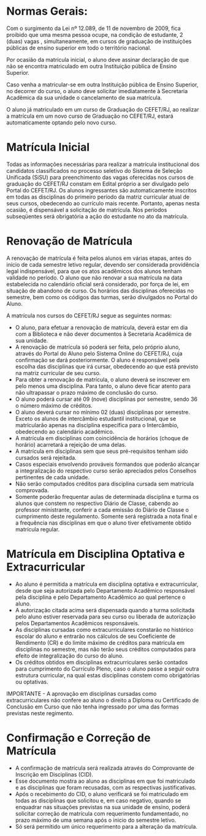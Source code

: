 # Normas Gerais:
Com o surgimento da Lei nº 12.089, de 11 de novembro de 2009, fica proibido que uma
mesma pessoa ocupe, na condição de estudante, 2 (duas) vagas , simultaneamente, em cursos
de graduação de instituições públicas de ensino superior em todo o território nacional.

Por ocasião da matrícula inicial, o aluno deve assinar declaração de que não se encontra
matriculado em outra Instituição pública de Ensino Superior.

Caso venha a matricular-se em outra Instituição pública de Ensino Superior, no decorrer do
curso, o aluno deve solicitar imediatamente à Secretaria Acadêmica da sua unidade o cancelamento
de sua matrícula.

O aluno já matriculado em um curso de Graduação do CEFET/RJ, ao realizar a matrícula em
um novo curso de Graduação no CEFET/RJ, estará automaticamente optando pelo novo curso.

# Matrícula Inicial

Todas as informações necessárias para realizar a matrícula institucional dos candidatos classificados no processo seletivo do Sistema de Seleção Unificada (SiSU) para preenchimento das vagas oferecidas nos cursos de graduação do CEFET/RJ constam em Edital próprio a ser divulgado pelo Portal do CEFET/RJ.
Os alunos ingressantes são automaticamente inscritos em todas as disciplinas do primeiro período da matriz curricular atual de seus cursos, obedecendo ao currículo mais recente.
Portanto, apenas nesta ocasião, é dispensável a solicitação de matrícula. Nos períodos subseqüentes será obrigatória a ação do estudante no ato da matrícula.

# Renovação de Matrícula

A renovação de matrícula é feita pelos alunos em várias etapas, antes do início de cada semestre letivo regular, devendo ser considerada providência legal indispensável, para que os atos acadêmicos dos alunos tenham validade no período. O aluno que não renovar a sua matrícula na data estabelecida no calendário oficial será considerado, por força de lei, em situação de
abandono de curso.
Os horários das disciplinas oferecidas no semestre, bem como os códigos das turmas, serão divulgados no Portal do Aluno.

A matrícula nos cursos do CEFET/RJ segue as seguintes normas:
- O aluno, para efetuar a renovação de matrícula, deverá estar em dia com a Biblioteca e não dever documentos à Secretaria Acadêmica de sua unidade.
- A renovação de matrícula só poderá ser feita, pelo próprio aluno, através do Portal do Aluno pelo Sistema Online do CEFET/RJ, cuja confirmação se dará posteriormente. O aluno é responsável pela escolha das disciplinas que irá cursar, obedecendo ao que está previsto na matriz curricular de seu curso.
- Para obter a renovação de matrícula, o aluno deverá se inscrever em pelo menos uma disciplina. Para tanto, o aluno deve ficar atento para não ultrapassar o prazo máximo de conclusão do curso.
- O aluno poderá cursar até 09 (nove) disciplinas por semestre, sendo 36 o número máximo de créditos.
- O aluno deverá cursar no mínimo 02 (duas) disciplinas por semestre. Exceto os alunos de intercâmbio estudantil institucional, que se matricularão apenas na disciplina específica para o Intercâmbio, obedecendo ao calendário acadêmico.
- A matrícula em disciplinas com coincidência de horários (choque de horário) acarretará a rejeição de uma delas.
- A matrícula em disciplinas sem que seus pré-requisitos tenham sido cursados será rejeitada.
- Casos especiais envolvendo prováveis formandos que poderão alcançar a integralização do respectivo curso serão apreciados pelos Conselhos pertinentes de cada unidade.
- Não serão computados créditos para disciplina cursada sem matrícula comprovada.
- Somente poderão frequentar aulas de determinada disciplina e turma os alunos que constem no respectivo Diário de Classe, cabendo ao professor ministrante, conferir a cada emissão do Diário de Classe o cumprimento deste regulamento. Somente será registrada a nota final e a frequência nas disciplinas em que o aluno tiver efetivamente obtido matrícula regular.

# Matrícula em Disciplina Optativa e Extracurricular

- Ao aluno é permitida a matrícula em disciplina optativa e extracurricular, desde que seja autorizada pelo Departamento Acadêmico responsável pela disciplina e pelo Departamento Acadêmico ao qual pertence o aluno.
- A autorização citada acima será dispensada quando a turma solicitada pelo aluno estiver reservada para seu curso ou liberada de autorização pelos Departamentos Acadêmicos responsáveis.
- As disciplinas cursadas como extracurriculares constarão no histórico escolar do aluno e entrarão nos cálculos de seu Coeficiente de Rendimento (CR) e do limite máximo de créditos para matrícula em disciplinas no semestre, mas não terão seus créditos computados para efeito de integralização do curso do aluno.
- Os créditos obtidos em disciplinas extracurriculares serão contados para cumprimento do Currículo Pleno, caso o aluno passe a seguir outra estrutura curricular, na qual estas disciplinas constem como obrigatórias ou optativas.

IMPORTANTE - A aprovação em disciplinas cursadas como extracurriculares não confere ao aluno o direito a Diploma ou Certificado de Conclusão em Curso que não tenha ingressado por uma das formas previstas neste regimento.

# Confirmação e Correção de Matrícula

- A confirmação de matrícula será realizada através do Comprovante de Inscrição em Disciplinas (CID). 
- Esse documento mostra ao aluno as disciplinas em que foi matriculado e as disciplinas que foram recusadas, com as respectivas justificativas.
- Após o recebimento do CID, o aluno verificará se foi matriculado em todas as disciplinas que solicitou e, em caso negativo, quando se enquadrar nas situações previstas na sua unidade de ensino, poderá solicitar correção de matrícula com requerimento fundamentado, no prazo máximo de uma semana após o inicio do semestre letivo.
- Só será permitido um único requerimento para a alteração da matrícula.
